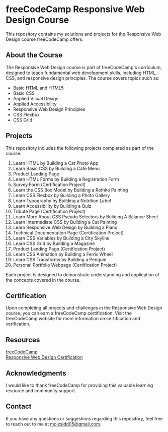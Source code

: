 # freeCodeCamp Responsive Web Design Course

This repository contains my solutions and projects for the Responsive Web Design course freeCodeCamp offers.

## About the Course

The Responsive Web Design course is part of freeCodeCamp's curriculum, designed to teach fundamental web development skills, including HTML, CSS, and responsive design principles. The course covers topics such as:

- Basic HTML and HTML5
- Basic CSS
- Applied Visual Design
- Applied Accessibility
- Responsive Web Design Principles
- CSS Flexbox
- CSS Grid

## Projects

This repository includes the following projects completed as part of the course:

1. Learn HTML by Building a Cat Photo App
2. Learn Basic CSS by Building a Cafe Menu
3. Product Landing Page
4. Learn HTML Forms by Building a Registration Form
5. Survey Form (Certification Project)
6. Learn the CSS Box Model by Building a Rothko Painting
7. Learn CSS Flexbox by Building a Photo Gallery
8. Learn Typography by Building a Nutrition Label
9. Learn Accessibility by Building a Quiz
10. Tribute Page (Certification Project)
11. Learn More About CSS Pseudo Selectors by Building A Balance Sheet
12. Learn Intermediate CSS by Building a Cat Painting
13. Learn Responsive Web Design by Building a Piano
14. Technical Documentation Page (Certification Project)
15. Learn CSS Variables by Building a City Skyline
16. Learn CSS Grid by Building a Magazine
17. Product Landing Page (Certification Project)
18. Learn CSS Animation by Building a Ferris Wheel
19. Learn CSS Transforms by Building a Penguin
20. Personal Portfolio Webpage (Certification Project)

Each project is designed to demonstrate understanding and application of the concepts covered in the course.

## Certification

Upon completing all projects and challenges in the Responsive Web Design course, you can earn a freeCodeCamp certification. Visit the freeCodeCamp website for more information on certification and verification.

## Resources
<a href="https://www.freecodecamp.org/">freeCodeCamp</a> <br />
<a href="https://www.freecodecamp.org/learn/2022/responsive-web-design/">Responsive Web Design Certification</a>


## Acknowledgments
I would like to thank freeCodeCamp for providing this valuable learning resource and community support.

## Contact
If you have any questions or suggestions regarding this repository, feel free to reach out to me at moizsidd05@gmail.com.
